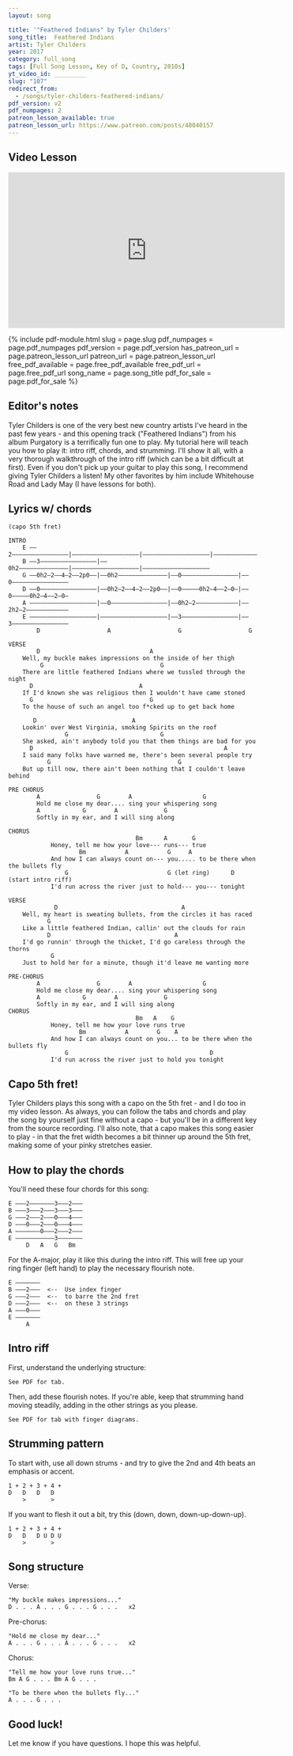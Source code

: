 ```yaml
---
layout: song

title: '"Feathered Indians" by Tyler Childers'
song_title:  Feathered Indians
artist: Tyler Childers
year: 2017
category: full_song
tags: [Full Song Lesson, Key of D, Country, 2010s]
yt_video_id: _________
slug: "107"
redirect_from:
  - /songs/tyler-childers-feathered-indians/
pdf_version: v2
pdf_numpages: 2
patreon_lesson_available: true
patreon_lesson_url: https://www.patreon.com/posts/48040157
---
```


## Video Lesson

<iframe width="560" height="315" src="https://www.youtube.com/embed/v1JPceBN_ec?showinfo=0" frameborder="0" allowfullscreen></iframe>

{% include pdf-module.html slug = page.slug pdf_numpages = page.pdf_numpages pdf_version = page.pdf_version has_patreon_url = page.patreon_lesson_url patreon_url = page.patreon_lesson_url free_pdf_available = page.free_pdf_available free_pdf_url = page.free_pdf_url song_name = page.song_title pdf_for_sale = page.pdf_for_sale %}

## Editor's notes

Tyler Childers is one of the very best new country artists I've heard in the past few years - and this opening track ("Feathered Indians") from his album Purgatory is a terrifically fun one to play. My tutorial here will teach you how to play it: intro riff, chords, and strumming. I'll show it all, with a very thorough walkthrough of the intro riff (which can be a bit difficult at first). Even if you don't pick up your guitar to play this song, I recommend giving Tyler Childers a listen! My other favorites by him include Whitehouse Road and Lady May (I have lessons for both).

## Lyrics w/ chords

    (capo 5th fret)

    INTRO
        E ––2––––––––––––––––|–––––––––––––––––––|–––––––––––––––––––|–––––––––––––––––––
        B ––3––––––––––––––––|––0h2––––––––––––––|–––––––––––––––––––|–––––––––––––––––––
        G ––0h2–2––4–2––2p0––|––0h2––––––––––––––|––0––––––––––––––––|––0––––––––––––––––
        D ––0––––––––––––––––|––0h2–2––4–2––2p0––|––0–––––0h2–4––2–0–|––0–––––0h2–4––2–0–
        A –––––––––––––––––––|––0––––––––––––––––|––0h2–2––––––––––––|––2h2–2––––––––––––
        E –––––––––––––––––––|–––––––––––––––––––|––3––––––––––––––––|––3––––––––––––––––
            D                   A                   G                   G                 

    VERSE
            D                               A
        Well, my buckle makes impressions on the inside of her thigh
             G                                 G
        There are little feathered Indians where we tussled through the night
          D                              A
        If I'd known she was religious then I wouldn't have came stoned
          G                                 G
        To the house of such an angel too f*cked up to get back home

           D                           A
        Lookin' over West Virginia, smoking Spirits on the roof
                    G                          G
        She asked, ain't anybody told you that them things are bad for you
          D                                                      A
        I said many folks have warned me, there's been several people try
               G                                    G
        But up till now, there ain't been nothing that I couldn't leave behind

    PRE CHORUS
            A                G        A                    G
            Hold me close my dear.... sing your whispering song
            A            G        A             G
            Softly in my ear, and I will sing along

    CHORUS
                                        Bm      A       G
                Honey, tell me how your love--- runs--- true
                        Bm           A           G     A
                And how I can always count on--- you..... to be there when the bullets fly
                    G                            G (let ring)      D (start intro riff)
                I'd run across the river just to hold--- you--- tonight

    VERSE
                 D                                   A
        Well, my heart is sweating bullets, from the circles it has raced
               G
        Like a little feathered Indian, callin' out the clouds for rain
               D                                   A
        I'd go runnin' through the thicket, I'd go careless through the thorns
                G
        Just to hold her for a minute, though it'd leave me wanting more

    PRE-CHORUS
            A                G        A                    G
            Hold me close my dear.... sing your whispering song
            A            G        A             G
            Softly in my ear, and I will sing along
    CHORUS
                                        Bm   A    G
                Honey, tell me how your love runs true
                        Bm           A        G    A
                And how I can always count on you... to be there when the bullets fly
                    G                                        D
                I'd run across the river just to hold you tonight

## Capo 5th fret!

Tyler Childers plays this song with a capo on the 5th fret - and I do too in my video lesson. As always, you can follow the tabs and chords and play the song by yourself just fine without a capo - but you'll be in a different key from the source recording. I'll also note, that a capo makes this song easier to play - in that the fret width becomes a bit thinner up around the 5th fret, making some of your pinky stretches easier.

## How to play the chords

You'll need these four chords for this song:

    E –––2–––––––3–––2–––
    B –––3–––2–––3–––3–––
    G –––2–––2–––0–––4–––
    D –––0–––2–––0–––4–––
    A –––––––0–––2–––2–––
    E –––––––––––3–––––––
         D   A   G   Bm

For the A-major, play it like this during the intro riff. This will free up your ring finger (left hand) to play the necessary flourish note.

    E –––––––
    B –––2–––  <--  Use index finger
    G –––2–––  <--  to barre the 2nd fret
    D –––2–––  <--  on these 3 strings
    A –––0–––
    E –––––––
         A

## Intro riff

First, understand the underlying structure:

    See PDF for tab.

<!-- E ––2––––––––––––––––|–––––––––––––––––––|––3––––––––––––––––|––3––––––––––––––––
B ––3––––––––––––––––|––2––––––––––––––––|––3––––––––––––––––|––3––––––––––––––––
G ––2––––––––––––––––|––2––––––––––––––––|––0––––––––––––––––|––0––––––––––––––––
D ––0––––––––––––––––|––2––––––––––––––––|––0––––––––––––––––|––0––––––––––––––––
A –––––––––––––––––––|––0––––––––––––––––|––2––––––––––––––––|––2––––––––––––––––
E –––––––––––––––––––|–––––––––––––––––––|––3––––––––––––––––|––3––––––––––––––––
    D                   A                   G                   G -->

Then, add these flourish notes. If you're able, keep that strumming hand moving steadily, adding in the other strings as you please.

    See PDF for tab with finger diagrams.

<!-- E ––2––––––––––––––––|–––––––––––––––––––|––3––––––––––––––––|––3––––––––––––––––
B ––3––––––––––––––––|––0h2––––––––––––––|––3––––––––––––––––|––3––––––––––––––––
G ––0h2–2––4–2––2p0––|––0h2––––––––––––––|––0––––––––––––––––|––0––––––––––––––––
D ––0––––––––––––––––|––0h2–2––4–2––2p0––|––0–––––0h2–4––2–0–|––0–––––0h2–4––2–0–
A –––––––––––––––––––|––0––––––––––––––––|––0h2–2––––––––––––|––2h2–2––––––––––––
E –––––––––––––––––––|–––––––––––––––––––|––3––––––––––––––––|––3––––––––––––––––
    D                   A                   G                   G                 -->

## Strumming pattern

To start with, use all down strums - and try to give the 2nd and 4th beats an emphasis or accent.

    1 + 2 + 3 + 4 +
    D   D   D   D  
        >       >

If you want to flesh it out a bit, try this (down, down, down-up-down-up).

    1 + 2 + 3 + 4 +
    D   D   D U D U
        >       >

## Song structure

Verse:

    "My buckle makes impressions..."
    D . . . A . . . G . . . G . . .   x2

Pre-chorus:

    "Hold me close my dear..."
    A . . . G . . . A . . . G . . .   x2

Chorus:

    "Tell me how your love runs true..."
    Bm A G . . . Bm A G . . .

    "To be there when the bullets fly..."
    A . . . G . . .

## Good luck!

Let me know if you have questions. I hope this was helpful.
